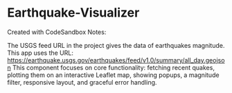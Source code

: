# Earthquake-Visualizer
Created with CodeSandbox
Notes:

The USGS feed URL in the project gives the data of earthquakes magnitude. This app uses the URL: https://earthquake.usgs.gov/earthquakes/feed/v1.0/summary/all_day.geojson
This component focuses on core functionality: fetching recent quakes, plotting them on an interactive Leaflet map, showing popups, a magnitude filter, responsive layout, and graceful error handling.
